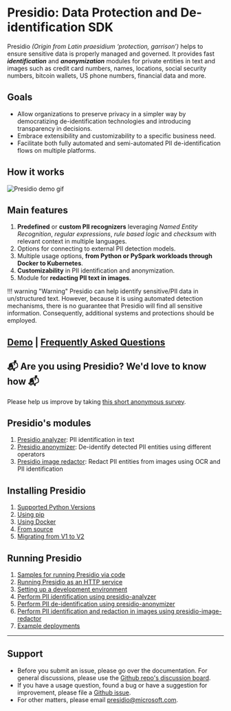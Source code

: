 # **Presidio**: Data Protection and De-identification SDK

Presidio _(Origin from Latin praesidium ‘protection, garrison’)_
helps to ensure sensitive data is properly managed and governed.
It provides fast **_identification_** and **_anonymization_**
modules for private entities in text and images such as
credit card numbers, names, locations, social security numbers,
bitcoin wallets, US phone numbers, financial data and more.

## Goals

- Allow organizations to preserve privacy in a simpler way by democratizing de-identification technologies and introducing transparency in decisions.
- Embrace extensibility and customizability to a specific business need.
- Facilitate both fully automated and semi-automated PII de-identification flows on multiple platforms.

## How it works

![Presidio demo gif](assets/detection_flow.gif)

## Main features

1. **Predefined** or **custom PII recognizers** leveraging _Named Entity Recognition_, _regular expressions_, _rule based logic_ and _checksum_ with relevant context in multiple languages.
2. Options for connecting to external PII detection models.
3. Multiple usage options, **from Python or PySpark workloads through Docker to Kubernetes**.
4. **Customizability** in PII identification and anonymization.
5. Module for **redacting PII text in images**.

!!! warning "Warning"
    Presidio can help identify sensitive/PII data in un/structured text. However, because it is using automated detection mechanisms, there is no guarantee that Presidio will find all sensitive information. Consequently, additional systems and protections should be employed.

## [Demo](https://aka.ms/presidio-demo) | [Frequently Asked Questions](faq.md)

## :mailbox_with_mail: Are you using Presidio? We'd love to know how :mailbox_with_mail:

Please help us improve by taking [this short anonymous survey](https://forms.office.com/Pages/ResponsePage.aspx?id=v4j5cvGGr0GRqy180BHbR9LagCGNW01LpMix2pnFWFJUQjJDTVkwSlJYRkFPSUNNVlVRRVRWVDVNSy4u).


## Presidio's modules

1. [Presidio analyzer](analyzer/index.md): PII identification in text
2. [Presidio anonymizer](anonymizer/index.md): De-identify detected PII entities using different operators
3. [Presidio image redactor](image-redactor/index.md): Redact PII entities from images using OCR and PII identification

## Installing Presidio

1. [Supported Python Versions](installation.md#supported-python-versions)
2. [Using pip](installation.md#using-pip)
3. [Using Docker](installation.md#using-docker)
4. [From source](installation.md#install-from-source)
5. [Migrating from V1 to V2](presidio_V2.md)

## Running Presidio

1. [Samples for running Presidio via code](samples/index.md)
2. [Running Presidio as an HTTP service](samples/docker/index.md)
3. [Setting up a development environment](development.md)
4. [Perform PII identification using presidio-analyzer](analyzer/index.md)
5. [Perform PII de-identification using presidio-anonymizer](anonymizer/index.md)
6. [Perform PII identification and redaction in images using presidio-image-redactor](image-redactor/index.md)
7. [Example deployments](samples/deployments/index.md)

---

## Support

- Before you submit an issue, please go over the documentation. For general discussions, please use the [Github repo's discussion board](https://github.com/microsoft/presidio/discussions).
- If you have a usage question, found a bug or have a suggestion for improvement, please file a [Github issue](https://github.com/microsoft/presidio/issues).
- For other matters, please email [presidio@microsoft.com](mailto:presidio@microsoft.com).
